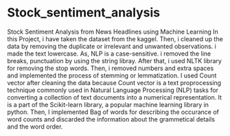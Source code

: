 # Stock_sentiment_analysis
Stock Sentiment Analysis from News Headlines using Machine Learning
In this Project, i have taken the dataset from the kaggel. Then, i cleaned up the data by removing the duplicate or irrelevant and unwanted observations. i made the text lowercase. As, NLP is a case-sensitive. i removed the line breaks, punctuation by using the string libray. After that, i used NLTK library for removing the stop words. Then, i removed numbers and extra spaces and implemented the process of stemming or lemmatization. I used Count vector after cleaning the data because Count vector is a text proprocessing technique commonly used in Natural Language Processing (NLP) tasks for converting a collection of text documents into a numerical representation. It is a part of the Scikit-learn library, a popular machine learning library in python. Then, I implemented Bag of words for describing the occurance of word counts and discarded the information about the grammetical details and the word order.
